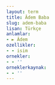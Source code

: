 ```yaml
---
layout: term
title: Âdem Baba
slug: adem-baba
lisan: Türkçe
anlamlar:
- ► Âdem
ozellikler:
- - isim
ornekler:
- - ''
orneklerkaynak:
- - ''
---
```


